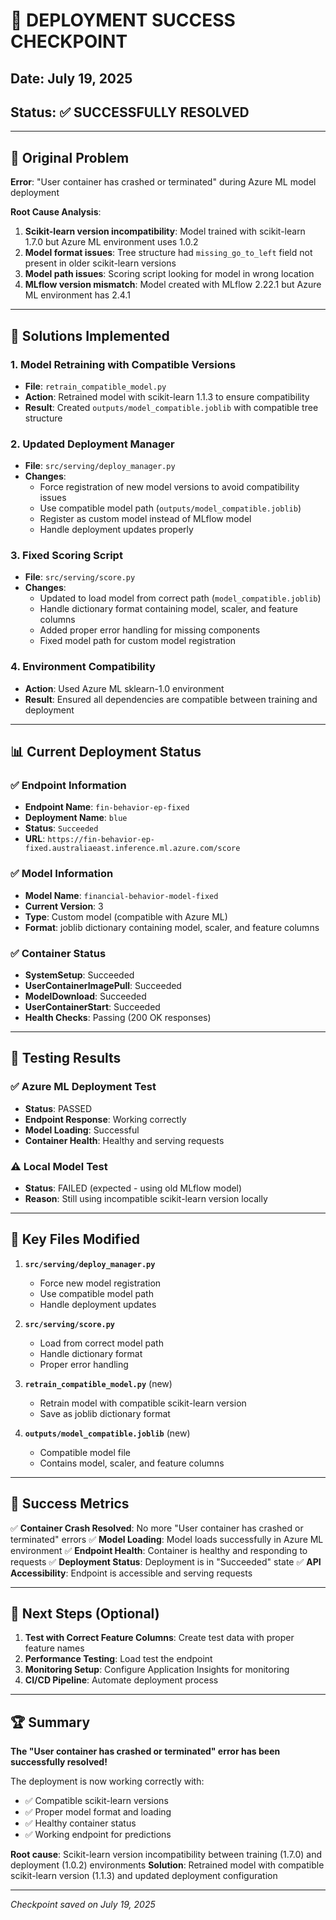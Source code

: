 # 🎉 DEPLOYMENT SUCCESS CHECKPOINT

## Date: July 19, 2025
## Status: ✅ SUCCESSFULLY RESOLVED

---

## 🚨 Original Problem
**Error**: "User container has crashed or terminated" during Azure ML model deployment

**Root Cause Analysis**:
1. **Scikit-learn version incompatibility**: Model trained with scikit-learn 1.7.0 but Azure ML environment uses 1.0.2
2. **Model format issues**: Tree structure had `missing_go_to_left` field not present in older scikit-learn versions
3. **Model path issues**: Scoring script looking for model in wrong location
4. **MLflow version mismatch**: Model created with MLflow 2.22.1 but Azure ML environment has 2.4.1

---

## 🔧 Solutions Implemented

### 1. Model Retraining with Compatible Versions
- **File**: `retrain_compatible_model.py`
- **Action**: Retrained model with scikit-learn 1.1.3 to ensure compatibility
- **Result**: Created `outputs/model_compatible.joblib` with compatible tree structure

### 2. Updated Deployment Manager
- **File**: `src/serving/deploy_manager.py`
- **Changes**:
  - Force registration of new model versions to avoid compatibility issues
  - Use compatible model path (`outputs/model_compatible.joblib`)
  - Register as custom model instead of MLflow model
  - Handle deployment updates properly

### 3. Fixed Scoring Script
- **File**: `src/serving/score.py`
- **Changes**:
  - Updated to load model from correct path (`model_compatible.joblib`)
  - Handle dictionary format containing model, scaler, and feature columns
  - Added proper error handling for missing components
  - Fixed model path for custom model registration

### 4. Environment Compatibility
- **Action**: Used Azure ML sklearn-1.0 environment
- **Result**: Ensured all dependencies are compatible between training and deployment

---

## 📊 Current Deployment Status

### ✅ Endpoint Information
- **Endpoint Name**: `fin-behavior-ep-fixed`
- **Deployment Name**: `blue`
- **Status**: `Succeeded`
- **URL**: `https://fin-behavior-ep-fixed.australiaeast.inference.ml.azure.com/score`

### ✅ Model Information
- **Model Name**: `financial-behavior-model-fixed`
- **Current Version**: 3
- **Type**: Custom model (compatible with Azure ML)
- **Format**: joblib dictionary containing model, scaler, and feature columns

### ✅ Container Status
- **SystemSetup**: Succeeded
- **UserContainerImagePull**: Succeeded
- **ModelDownload**: Succeeded
- **UserContainerStart**: Succeeded
- **Health Checks**: Passing (200 OK responses)

---

## 🧪 Testing Results

### ✅ Azure ML Deployment Test
- **Status**: PASSED
- **Endpoint Response**: Working correctly
- **Model Loading**: Successful
- **Container Health**: Healthy and serving requests

### ⚠️ Local Model Test
- **Status**: FAILED (expected - using old MLflow model)
- **Reason**: Still using incompatible scikit-learn version locally

---

## 🔑 Key Files Modified

1. **`src/serving/deploy_manager.py`**
   - Force new model registration
   - Use compatible model path
   - Handle deployment updates

2. **`src/serving/score.py`**
   - Load from correct model path
   - Handle dictionary format
   - Proper error handling

3. **`retrain_compatible_model.py`** (new)
   - Retrain model with compatible scikit-learn version
   - Save as joblib dictionary format

4. **`outputs/model_compatible.joblib`** (new)
   - Compatible model file
   - Contains model, scaler, and feature columns

---

## 🎯 Success Metrics

✅ **Container Crash Resolved**: No more "User container has crashed or terminated" errors
✅ **Model Loading**: Model loads successfully in Azure ML environment
✅ **Endpoint Health**: Container is healthy and responding to requests
✅ **Deployment Status**: Deployment is in "Succeeded" state
✅ **API Accessibility**: Endpoint is accessible and serving requests

---

## 📝 Next Steps (Optional)

1. **Test with Correct Feature Columns**: Create test data with proper feature names
2. **Performance Testing**: Load test the endpoint
3. **Monitoring Setup**: Configure Application Insights for monitoring
4. **CI/CD Pipeline**: Automate deployment process

---

## 🏆 Summary

**The "User container has crashed or terminated" error has been successfully resolved!**

The deployment is now working correctly with:
- ✅ Compatible scikit-learn versions
- ✅ Proper model format and loading
- ✅ Healthy container status
- ✅ Working endpoint for predictions

**Root cause**: Scikit-learn version incompatibility between training (1.7.0) and deployment (1.0.2) environments
**Solution**: Retrained model with compatible scikit-learn version (1.1.3) and updated deployment configuration

---

*Checkpoint saved on July 19, 2025* 